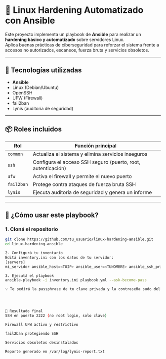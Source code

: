 # 🔐 Linux Hardening Automatizado con Ansible

Este proyecto implementa un playbook de **Ansible** para realizar un **hardening básico y automatizado** sobre servidores Linux.  
Aplica buenas prácticas de ciberseguridad para reforzar el sistema frente a accesos no autorizados, escaneos, fuerza bruta y servicios obsoletos.

---

## 🧰 Tecnologías utilizadas

- **Ansible**
- Linux (Debian/Ubuntu)
- OpenSSH
- UFW (Firewall)
- fail2ban
- Lynis (auditoría de seguridad)

---

## 📦 Roles incluidos

| Rol       | Función principal |
|-----------|--------------------|
| `common`  | Actualiza el sistema y elimina servicios inseguros |
| `ssh`     | Configura el acceso SSH seguro (puerto, root, autenticación) |
| `ufw`     | Activa el firewall y permite el nuevo puerto |
| `fail2ban`| Protege contra ataques de fuerza bruta SSH |
| `lynis`   | Ejecuta auditoría de seguridad y genera un informe |

---

## 🚀 ¿Cómo usar este playbook?

### 1. Cloná el repositorio

```bash
git clone https://github.com/tu_usuario/linux-hardening-ansible.git
cd linux-hardening-ansible

2. Configurá tu inventario
Editá inventory.ini con los datos de tu servidor:
[servers]
mi_servidor ansible_host=<TUIP> ansible_user=<TUNOMBRE> ansible_ssh_private_key_file=/home/usuario/.ssh/id_rsa

3. Ejecutá el playbook
ansible-playbook -i inventory.ini playbook.yml --ask-become-pass

💡 Te pedirá la passphrase de tu clave privada y la contraseña sudo del servidor.




📂 Resultado final
SSH en puerto 2222 (no root login, solo clave)

Firewall UFW activo y restrictivo

fail2ban protegiendo SSH

Servicios obsoletos desinstalados

Reporte generado en /var/log/lynis-report.txt